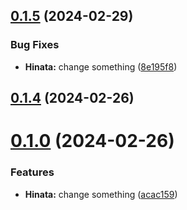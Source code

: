 ## [0.1.5](https://github.com/AK2083/Hinata/compare/v0.1.4...v0.1.5) (2024-02-29)


### Bug Fixes

* **Hinata:** change something ([8e195f8](https://github.com/AK2083/Hinata/commit/8e195f8735e8e68760e812ed4759ea719fcaa54e))



## [0.1.4](https://github.com/AK2083/Hinata/compare/v0.1.0...v0.1.4) (2024-02-26)



# [0.1.0](https://github.com/AK2083/Hinata/compare/acac15933624da566dab9cb0c1d2eb813a6d377b...v0.1.0) (2024-02-26)


### Features

* **Hinata:** change something ([acac159](https://github.com/AK2083/Hinata/commit/acac15933624da566dab9cb0c1d2eb813a6d377b))



